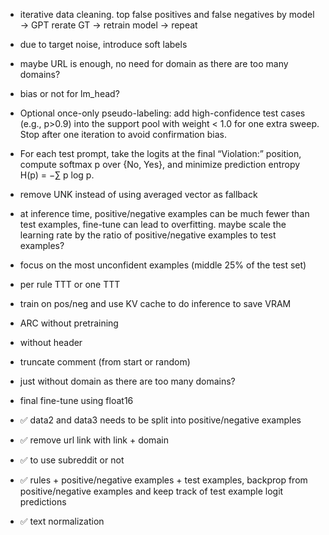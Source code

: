 - iterative data cleaning. top false positives and false negatives by model -> GPT rerate GT -> retrain model -> repeat
- due to target noise, introduce soft labels
- maybe URL is enough, no need for domain as there are too many domains?
- bias or not for lm_head?
- Optional once-only pseudo-labeling: add high-confidence test cases (e.g., p>0.9) into the support pool with weight < 1.0 for one extra sweep. Stop after one iteration to avoid confirmation bias.
- For each test prompt, take the logits at the final “Violation:” position, compute softmax p over {No, Yes}, and minimize prediction entropy H(p) = −∑ p log p.
- remove UNK instead of using averaged vector as fallback
- at inference time, positive/negative examples can be much fewer than test examples, fine-tune can lead to overfitting. maybe scale the learning rate by the ratio of positive/negative examples to test examples?
- focus on the most unconfident examples (middle 25% of the test set)
- per rule TTT or one TTT
- train on pos/neg and use KV cache to do inference to save VRAM
- ARC without pretraining
- without header
- truncate comment (from start or random)
- just <URL> without domain as there are too many domains?
- final fine-tune using float16

- ✅ data2 and data3 needs to be split into positive/negative examples
- ✅ remove url link with link + domain
- ✅ to use subreddit or not
- ✅ rules + positive/negative examples + test examples, backprop from positive/negative examples and keep track of test example logit predictions
- ✅ text normalization